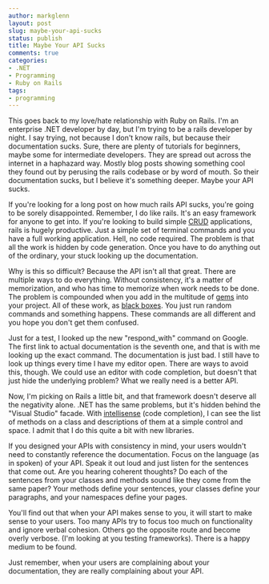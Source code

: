 ```yaml
---
author: markglenn
layout: post
slug: maybe-your-api-sucks
status: publish
title: Maybe Your API Sucks
comments: true
categories:
- .NET
- Programming
- Ruby on Rails
tags:
- programming
---
```


This goes back to my love/hate relationship with Ruby on Rails. I'm an
enterprise .NET developer by day, but I'm trying to be a rails developer
by night. I say trying, not because I don't know rails, but because
their documentation sucks. Sure, there are plenty of tutorials for
beginners, maybe some for intermediate developers. They are spread out
across the internet in a haphazard way. Mostly blog posts showing
something cool they found out by perusing the rails codebase or by word
of mouth. So their documentation sucks, but I believe it's something
deeper. Maybe your API sucks.

<!--more-->

If you're looking for a long post on how
much rails API sucks, you're going to be sorely disappointed. Remember,
I do like rails. It's an easy framework for anyone to get into. If
you're looking to build simple
[CRUD](http://en.wikipedia.org/wiki/Create,_read,_update_and_delete)
applications, rails is hugely productive. Just a simple set of terminal
commands and you have a full working application. Hell, no code
required. The problem is that all the work is hidden by code generation.
Once you have to do anything out of the ordinary, your stuck looking up
the documentation.

Why is this so difficult? Because the API isn't all
that great. There are multiple ways to do everything. Without
consistency, it's a matter of memorization, and who has time to memorize
when work needs to be done. The problem is compounded when you add in
the multitude of [gems](http://en.wikipedia.org/wiki/RubyGems) into your
project. All of these work, as [black
boxes](http://en.wikipedia.org/wiki/Black_box). You just run random
commands and something happens. These commands are all different and you
hope you don't get them confused.

Just for a test, I looked up the new
"respond\_with" command on Google. The first link to actual
documentation is the seventh one, and that is with me looking up the
exact command. The documentation is just bad. I still have to look up
things every time I have my editor open. There are ways to avoid this,
though. We could use an editor with code completion, but doesn't that
just hide the underlying problem? What we really need is a better API.

Now, I'm picking on Rails a little bit, and that framework doesn't
deserve all the negativity alone. .NET has the same problems, but it's
hidden behind the "Visual Studio" facade. With
[intellisense](http://en.wikipedia.org/wiki/Intellisense) (code
completion), I can see the list of methods on a class and descriptions
of them at a simple control and space. I admit that I do this quite a
bit with new libraries.

If you designed your APIs with consistency in
mind, your users wouldn't need to constantly reference the
documentation. Focus on the language (as in spoken) of your API. Speak
it out loud and just listen for the sentences that come out. Are you
hearing coherent thoughts? Do each of the sentences from your classes
and methods sound like they come from the same paper? Your methods
define your sentences, your classes define your paragraphs, and your
namespaces define your pages.

You'll find out that when your API makes
sense to you, it will start to make sense to your users. Too many APIs
try to focus too much on functionality and ignore verbal cohesion.
Others go the opposite route and become overly verbose. (I'm looking at
you testing frameworks). There is a happy medium to be found.

Just remember, when your users are complaining about your documentation, they
are really complaining about your API.
